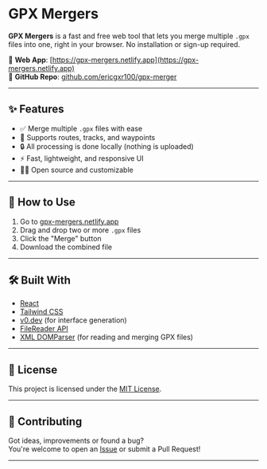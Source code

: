 
# GPX Mergers

**GPX Mergers** is a fast and free web tool that lets you merge multiple `.gpx` files into one, right in your browser. No installation or sign-up required.

🔗 **Web App**: [https://gpx-mergers.netlify.app](https://gpx-mergers.netlify.app)  
📁 **GitHub Repo**: [github.com/ericgxr100/gpx-merger](https://github.com/ericgxr100/gpx-merger)

---

## ✨ Features

- ✅ Merge multiple `.gpx` files with ease
- 🧭 Supports routes, tracks, and waypoints
- 🔒 All processing is done locally (nothing is uploaded)
- ⚡ Fast, lightweight, and responsive UI
- 🧑‍💻 Open source and customizable

---

## 🚀 How to Use

1. Go to [gpx-mergers.netlify.app](https://gpx-mergers.netlify.app)
2. Drag and drop two or more `.gpx` files
3. Click the "Merge" button
4. Download the combined file

---

## 🛠️ Built With

- [React](https://reactjs.org/)
- [Tailwind CSS](https://tailwindcss.com/)
- [v0.dev](https://v0.dev) (for interface generation)
- [FileReader API](https://developer.mozilla.org/en-US/docs/Web/API/FileReader)
- [XML DOMParser](https://developer.mozilla.org/en-US/docs/Web/API/DOMParser) (for reading and merging GPX files)

---

## 📜 License

This project is licensed under the [MIT License](LICENSE).

---

## 🙌 Contributing

Got ideas, improvements or found a bug?  
You're welcome to open an [Issue](https://github.com/ericgxr100/gpx-merger/issues) or submit a Pull Request!

---
